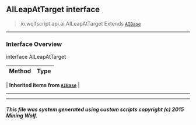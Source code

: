 ## AILeapAtTarget __interface__

>io.wolfscript.api.ai.AILeapAtTarget
>Extends [`AIBase`](AIBase.md)

---

### Interface Overview

interface AILeapAtTarget

Method | Type   
--- | :--- 
 |
__Inherited items from [`AIBase`](AIBase.md)__ |





---



---


##### This file was system generated using custom scripts copyright (c) 2015 Mining Wolf.
	

